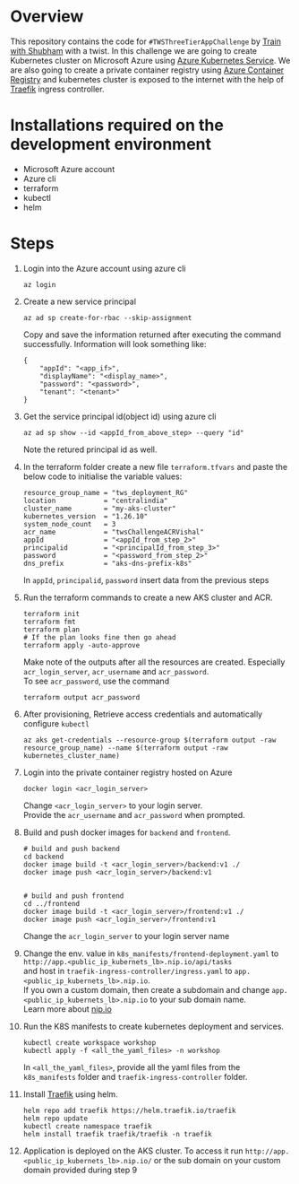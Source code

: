 # Overview  
This repository contains the code for `#TWSThreeTierAppChallenge` by [Train with Shubham](https://www.linkedin.com/posts/shubhamlondhe1996_twsthreetierappchallenge-trainwithshubham-activity-7151064404992679936-jsdZ?utm_source=share&utm_medium=member_desktop) with a twist. In this challenge we are going to create Kubernetes cluster on Microsoft Azure using [Azure Kubernetes Service](https://azure.microsoft.com/en-in/products/kubernetes-service). We are also going to create a private container registry using [Azure Container Registry](https://azure.microsoft.com/en-in/products/container-registry) and kubernetes cluster is exposed to the internet with the help of [Traefik](https://traefik.io/traefik/) ingress controller.


# Installations required on the development environment
- Microsoft Azure account
- Azure cli
- terraform 
- kubectl
- helm

# Steps
1. Login into the Azure account using azure cli
    ```
    az login
    ```
2. Create a new service principal  

    ```
    az ad sp create-for-rbac --skip-assignment
    ```

    Copy and save the information returned after executing the command successfully. Information will look something like:
    ```
    {
        "appId": "<app_if>",
        "displayName": "<display_name>",
        "password": "<password>",
        "tenant": "<tenant>"
    }
    ```

3. Get the service principal id(object id) using azure cli
    ```
    az ad sp show --id <appId_from_above_step> --query "id"
    ```
    Note the retured principal id as well.

4. In the terraform folder create a new file `terraform.tfvars` and paste the below code to initialise the variable values:
    ```
    resource_group_name = "tws_deployment_RG"
    location            = "centralindia"
    cluster_name        = "my-aks-cluster"
    kubernetes_version  = "1.26.10"
    system_node_count   = 3
    acr_name            = "twsChallengeACRVishal"
    appId               = "<appId_from_step_2>"
    principalid         = "<principalId_from_step_3>"
    password            = "<password_from_step_2>"
    dns_prefix          = "aks-dns-prefix-k8s"
    ```
    In `appId`, `principalid`, `password` insert data from the previous steps

5. Run the terraform commands to create a new AKS cluster and ACR.
    ```
    terraform init
    terraform fmt
    terraform plan
    # If the plan looks fine then go ahead
    terraform apply -auto-approve
    ```
    Make note of the outputs after all the resources are created. Especially `acr_login_server`, `acr_username` and `acr_password`.  
    To see `acr_password`, use the command 
    ```
    terraform output acr_password
    ```

6. After provisioning, Retrieve access credentials and automatically configure `kubectl`
    ```
    az aks get-credentials --resource-group $(terraform output -raw resource_group_name) --name $(terraform output -raw kubernetes_cluster_name)
    ```

7. Login into the private container registry hosted on Azure
    ```
    docker login <acr_login_server>
    ```
    Change `<acr_login_server>` to your login server.  
    Provide the `acr_username` and `acr_password` when prompted.

8. Build and push docker images for `backend` and `frontend`.
    ```
    # build and push backend
    cd backend
    docker image build -t <acr_login_server>/backend:v1 ./
    docker image push <acr_login_server>/backend:v1


    # build and push frontend  
    cd ../frontend
    docker image build -t <acr_login_server>/frontend:v1 ./
    docker image push <acr_login_server>/frontend:v1
    ```
    Change the `acr_login_server` to your login server name

9. Change the env. value in `k8s_manifests/frontend-deployment.yaml` to `http://app.<public_ip_kubernets_lb>.nip.io/api/tasks`   
and host in  `traefik-ingress-controller/ingress.yaml` to `app.<public_ip_kubernets_lb>.nip.io`.  
If you own a custom domain, then create a subdomain and change `app.<public_ip_kubernets_lb>.nip.io` to your sub domain name.  
Learn more about [nip.io](https://nip.io/)


10. Run the K8S manifests to create kubernetes deployment and services.
    ```
    kubectl create workspace workshop
    kubectl apply -f <all_the_yaml_files> -n workshop
    ```
    In `<all_the_yaml_files>`, provide all the yaml files from the `k8s_manifests` folder and `traefik-ingress-controller` folder.

11. Install [Traefik](https://traefik.io/traefik/) using helm.
    ```
    helm repo add traefik https://helm.traefik.io/traefik
    helm repo update
    kubectl create namespace traefik
    helm install traefik traefik/traefik -n traefik
    ```

12. Application is deployed on the AKS cluster. To access it run `http://app.<public_ip_kubernets_lb>.nip.io/` or the sub domain on your custom domain provided during step 9